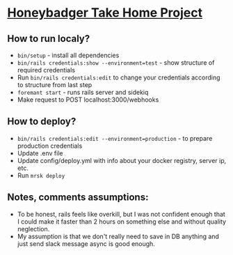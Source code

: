 # [Honeybadger Take Home Project](https://honeybadger.notion.site/honeybadger/Take-home-project-for-Software-Developer-position-2023-fee9be3cd8454e1fb61e53f0172ff2e8)
## How to run localy?

- `bin/setup` - install all dependencies 
- `bin/rails credentials:show --environment=test` - show structure of required credentials
- Run `bin/rails credentials:edit` to change your credentials according to structure from last step
- `foremant start` - runs rails server and sidekiq
- Make request to POST localhost:3000/webhooks

## How to deploy?

- `bin/rails credentials:edit --environment=production` - to prepare production credentials
- Update .env file 
- Update config/deploy.yml with info about your docker registry, server ip, etc.
- Run `mrsk deploy`

## Notes, comments assumptions:

- To be honest, rails feels like overkill, but I was not confident enough that I could make it faster than 2 hours on something else and without quality neglection.
- My assumption is that we don't really need to save in DB anything and just send slack message async is good enough.

